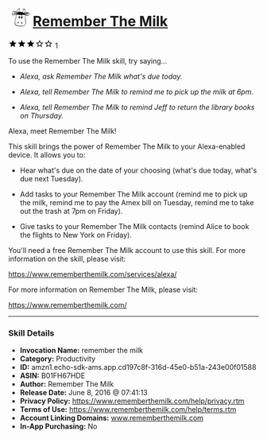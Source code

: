 # &nbsp;<img src="skill_icon" alt="Remember The Milk icon" width="36"> [Remember The Milk](http://alexa.amazon.com/#skills/amzn1.echo-sdk-ams.app.cd197c8f-316d-45e0-b51a-243e00f01588)
![3 stars](../../images/ic_star_black_18dp_1x.png)![3 stars](../../images/ic_star_black_18dp_1x.png)![3 stars](../../images/ic_star_black_18dp_1x.png)![3 stars](../../images/ic_star_border_black_18dp_1x.png)![3 stars](../../images/ic_star_border_black_18dp_1x.png) 1

To use the Remember The Milk skill, try saying...

* *Alexa, ask Remember The Milk what's due today.*

* *Alexa, tell Remember The Milk to remind me to pick up the milk at 6pm.*

* *Alexa, tell Remember The Milk to remind Jeff to return the library books on Thursday.*

Alexa, meet Remember The Milk!

This skill brings the power of Remember The Milk to your Alexa-enabled device. It allows you to:

* Hear what's due on the date of your choosing (what's due today, what's due next Tuesday).

* Add tasks to your Remember The Milk account (remind me to pick up the milk, remind me to pay the Amex bill on Tuesday, remind me to take out the trash at 7pm on Friday).

* Give tasks to your Remember The Milk contacts (remind Alice to book the flights to New York on Friday).

You'll need a free Remember The Milk account to use this skill. For more information on the skill, please visit:

https://www.rememberthemilk.com/services/alexa/

For more information on Remember The Milk, please visit:

https://www.rememberthemilk.com/

***

### Skill Details

* **Invocation Name:** remember the milk
* **Category:** Productivity
* **ID:** amzn1.echo-sdk-ams.app.cd197c8f-316d-45e0-b51a-243e00f01588
* **ASIN:** B01FH67HDE
* **Author:** Remember The Milk
* **Release Date:** June 8, 2016 @ 07:41:13
* **Privacy Policy:** https://www.rememberthemilk.com/help/privacy.rtm
* **Terms of Use:** https://www.rememberthemilk.com/help/terms.rtm
* **Account Linking Domains:** www.rememberthemilk.com
* **In-App Purchasing:** No
